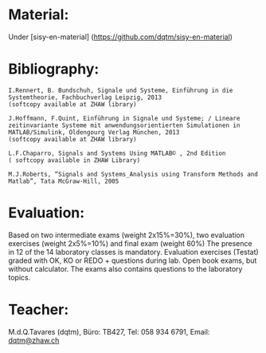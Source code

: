 Material:
================
Under [sisy-en-material] (https://github.com/dqtm/sisy-en-material)


Bibliography:	
================
	I.Rennert, B. Bundschuh, Signale und Systeme, Einführung in die Systemtheorie, Fachbuchverlag Leipzig, 2013 
	(softcopy available at ZHAW library)
	
	J.Hoffmann, F.Quint, Einführung in Signale und Systeme; / Lineare zeitinvariante Systeme mit anwendungsorientierten Simulationen in 
	MATLAB/Simulink, Oldengourg Verlag München, 2013 
	(softcopy available at ZHAW library)

	L.F.Chaparro, Signals and Systems Using MATLAB© , 2nd Edition 
	( softcopy available in ZHAW Library)

	M.J.Roberts, “Signals and Systems_Analysis using Transform Methods and Matlab”, Tata McGraw-Hill, 2005


Evaluation:
================
Based on two intermediate exams (weight 2x15%=30%), two evaluation exercises (weight 2x5%=10%) and final exam (weight 60%) 
The presence in 12 of the 14 laboratory classes is mandatory. Evaluation exercises (Testat) graded with OK, KO or REDO + questions during lab. 
Open book exams, but without calculator. The exams also contains questions to the laboratory topics. 


Teacher:
================
M.d.Q.Tavares (dqtm), Büro: TB427, Tel: 058 934 6791, Email: dqtm@zhaw.ch           
